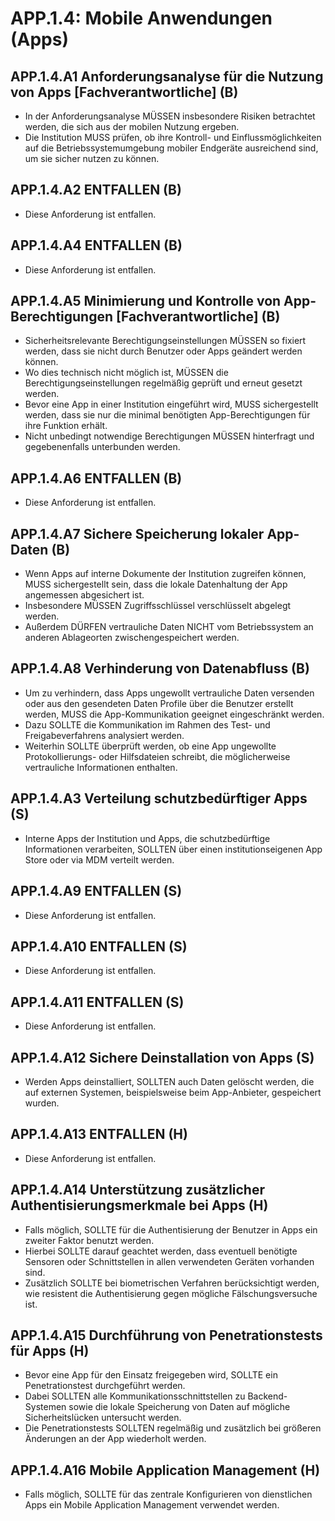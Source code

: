 # APP.1.4: Mobile Anwendungen (Apps)

## APP.1.4.A1 Anforderungsanalyse für die Nutzung von Apps [Fachverantwortliche] (B)

- In der Anforderungsanalyse MÜSSEN insbesondere Risiken betrachtet werden, die sich aus der mobilen Nutzung ergeben.
- Die Institution MUSS prüfen, ob ihre Kontroll- und Einflussmöglichkeiten auf die Betriebssystemumgebung mobiler Endgeräte ausreichend sind, um sie sicher nutzen zu können.

## APP.1.4.A2 ENTFALLEN (B)

- Diese Anforderung ist entfallen.

## APP.1.4.A4 ENTFALLEN (B)

- Diese Anforderung ist entfallen.

## APP.1.4.A5 Minimierung und Kontrolle von App-Berechtigungen [Fachverantwortliche] (B)

- Sicherheitsrelevante Berechtigungseinstellungen MÜSSEN so fixiert werden, dass sie nicht durch Benutzer oder Apps geändert werden können.
- Wo dies technisch nicht möglich ist, MÜSSEN die Berechtigungseinstellungen regelmäßig geprüft und erneut gesetzt werden.
- Bevor eine App in einer Institution eingeführt wird, MUSS sichergestellt werden, dass sie nur die minimal benötigten App-Berechtigungen für ihre Funktion erhält.
- Nicht unbedingt notwendige Berechtigungen MÜSSEN hinterfragt und gegebenenfalls unterbunden werden.

## APP.1.4.A6 ENTFALLEN (B)

- Diese Anforderung ist entfallen.

## APP.1.4.A7 Sichere Speicherung lokaler App-Daten (B)

- Wenn Apps auf interne Dokumente der Institution zugreifen können, MUSS sichergestellt sein, dass die lokale Datenhaltung der App angemessen abgesichert ist.
- Insbesondere MÜSSEN Zugriffsschlüssel verschlüsselt abgelegt werden.
- Außerdem DÜRFEN vertrauliche Daten NICHT vom Betriebssystem an anderen Ablageorten zwischengespeichert werden.

## APP.1.4.A8 Verhinderung von Datenabfluss (B)

- Um zu verhindern, dass Apps ungewollt vertrauliche Daten versenden oder aus den gesendeten Daten Profile über die Benutzer erstellt werden, MUSS die App-Kommunikation geeignet eingeschränkt werden.
- Dazu SOLLTE die Kommunikation im Rahmen des Test- und Freigabeverfahrens analysiert werden.
- Weiterhin SOLLTE überprüft werden, ob eine App ungewollte Protokollierungs- oder Hilfsdateien schreibt, die möglicherweise vertrauliche Informationen enthalten.

## APP.1.4.A3 Verteilung schutzbedürftiger Apps (S)

- Interne Apps der Institution und Apps, die schutzbedürftige Informationen verarbeiten, SOLLTEN über einen institutionseigenen App Store oder via MDM verteilt werden.

## APP.1.4.A9 ENTFALLEN (S)

- Diese Anforderung ist entfallen.

## APP.1.4.A10 ENTFALLEN (S)

- Diese Anforderung ist entfallen.

## APP.1.4.A11 ENTFALLEN (S)

- Diese Anforderung ist entfallen.

## APP.1.4.A12 Sichere Deinstallation von Apps (S)

- Werden Apps deinstalliert, SOLLTEN auch Daten gelöscht werden, die auf externen Systemen, beispielsweise beim App-Anbieter, gespeichert wurden.

## APP.1.4.A13 ENTFALLEN (H)

- Diese Anforderung ist entfallen.

## APP.1.4.A14 Unterstützung zusätzlicher Authentisierungsmerkmale bei Apps (H)

- Falls möglich, SOLLTE für die Authentisierung der Benutzer in Apps ein zweiter Faktor benutzt werden.
- Hierbei SOLLTE darauf geachtet werden, dass eventuell benötigte Sensoren oder Schnittstellen in allen verwendeten Geräten vorhanden sind.
- Zusätzlich SOLLTE bei biometrischen Verfahren berücksichtigt werden, wie resistent die Authentisierung gegen mögliche Fälschungsversuche ist.

## APP.1.4.A15 Durchführung von Penetrationstests für Apps (H)

- Bevor eine App für den Einsatz freigegeben wird, SOLLTE ein Penetrationstest durchgeführt werden.
- Dabei SOLLTEN alle Kommunikationsschnittstellen zu Backend-Systemen sowie die lokale Speicherung von Daten auf mögliche Sicherheitslücken untersucht werden.
- Die Penetrationstests SOLLTEN regelmäßig und zusätzlich bei größeren Änderungen an der App wiederholt werden.

## APP.1.4.A16 Mobile Application Management (H)

- Falls möglich, SOLLTE für das zentrale Konfigurieren von dienstlichen Apps ein Mobile Application Management verwendet werden.


